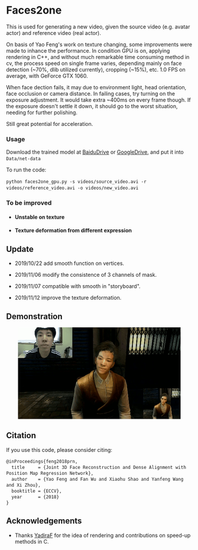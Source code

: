 # Faces2one

This is used for generating a new video, given the source video (e.g. avatar actor) and reference video (real actor).

On basis of Yao Feng's work on texture changing, some improvements were made to inhance the performance.
In condition GPU is on, applying rendering in C++, and without much remarkable time consuming method in cv, 
the process speed on single frame varies, depending mainly on face detection (~70%, dlib utilized currently), 
cropping (~15%), etc. 1.0 FPS on average, with GeForce GTX 1060.

When face dection fails, it may due to environment light, head orientation, face occlusion or camera distance.
In failing cases, try turning on the exposure adjustment. It would take extra ~400ms on every frame though. 
If the exposure doesn't settle it down, it should go to the worst situation, needing for further polishing.

Still great potential for acceleration.


### Usage

Download the trained model at [BaiduDrive](https://pan.baidu.com/s/10vuV7m00OHLcsihaC-Adsw) or [GoogleDrive](https://drive.google.com/file/d/1UoE-XuW1SDLUjZmJPkIZ1MLxvQFgmTFH/view?usp=sharing), and put it into `Data/net-data`

To run the code:

   `python faces2one_gpu.py -s videos/source_video.avi -r videos/reference_video.avi -o videos/new_video.avi`


### To be improved

* #### Unstable on texture
  
  
* #### Texture deformation from different expression


## Update

* 2019/10/22 add smooth function on vertices.

* 2019/11/06 modify the consistence of 3 channels of mask.

* 2019/11/07 compatible with smooth in "storyboard".

* 2019/11/12 improve the texture deformation.


## Demonstration

<p align="center"> 
<img src="videos/detect_fail/performance.gif">
</p>


## Citation

If you use this code, please consider citing:

```
@inProceedings{feng2018prn,
  title     = {Joint 3D Face Reconstruction and Dense Alignment with Position Map Regression Network},
  author    = {Yao Feng and Fan Wu and Xiaohu Shao and Yanfeng Wang and Xi Zhou},
  booktitle = {ECCV},
  year      = {2018}
}
```


## Acknowledgements

- Thanks [YadiraF](https://github.com/YadiraF/PRNet) for the idea of rendering and contributions on speed-up methods in C.

